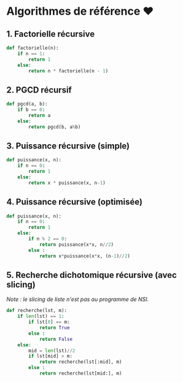 # Algorithmes de référence :heart:

## 1. Factorielle récursive


```python linenums='1'
def factorielle(n):
    if n == 1:
        return 1
    else:
        return n * factorielle(n - 1)
```

## 2. PGCD récursif

```python linenums='1'
def pgcd(a, b):
    if b == 0:
        return a
    else:
        return pgcd(b, a%b)
```

## 3. Puissance récursive (simple)
```python linenums='1'
def puissance(x, n):
    if n == 0:
        return 1
    else:
        return x * puissance(x, n-1)
```

## 4. Puissance récursive (optimisée)
```python linenums='1'
def puissance(x, n):
    if n == 0:
        return 1
    else:
        if n % 2 == 0:
            return puissance(x*x, n//2)
        else :
            return x*puissance(x*x, (n-1)//2)
```

## 5. Recherche dichotomique récursive (avec slicing)
*Note : le slicing de liste n'est pas au programme de NSI.*

```python linenums='1'
def recherche(lst, m):
    if len(lst) == 1: 
        if lst[0] == m:
            return True
        else :
            return False
    else:              
        mid = len(lst)//2
        if lst[mid] > m:
            return recherche(lst[:mid], m)
        else :
            return recherche(lst[mid:], m)
```